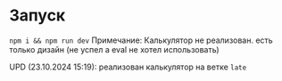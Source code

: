 
# Запуск
```npm i && npm run dev```
 Примечание: Калькулятор не реализован. есть только дизайн (не успел а eval не хотел использовать) 

UPD (23.10.2024 15:19): реализован калькулятор на ветке ```late```
